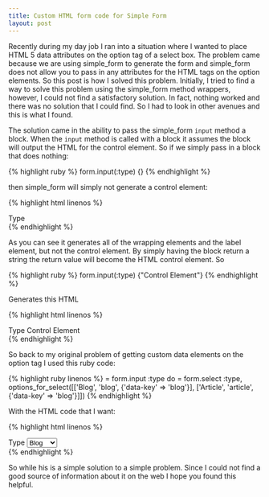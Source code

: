 ```yaml
---
title: Custom HTML form code for Simple Form
layout: post
---
```


Recently during my day job I ran into a situation where I wanted to place HTML 5 data attributes on the option tag of a select box. The problem came because we are using simple_form to generate the form and simple_form does not allow you to pass in any attributes for the HTML tags on the option elements. So this post is how I solved this problem. Initially, I tried to find a way to solve this problem using the simple_form method wrappers, however, I could not find a satisfactory solution. In fact, nothing worked and there was no solution that I could find. So I had to look in other avenues and this is what I found.


The solution came in the ability to pass the simple_form `input` method a block. When the `input` method is called with a block it assumes the block will output the HTML for the control element.  So if we simply pass in a block that does nothing:

{% highlight ruby %}
form.input(:type) {}
{% endhighlight %} 

then simple_form will simply not generate a control element:


{% highlight html linenos %}
<div class="input string optional">
  <label class="string optional" for="note_type">Type</label>
</div>
{% endhighlight %}

As you can see it generates all of the wrapping elements and the label element, but not the control element.  By simply having the block return a string the return value will become the HTML control element.  So 

{% highlight ruby %}
form.input(:type) {"Control Element"}
{% endhighlight %}

Generates this HTML

{% highlight html linenos %}
<div class="input string optional">
  <label class="string optional" for="note_type">Type</label>
  Control Element
</div>
{% endhighlight %}


So back to my original problem of getting custom data elements on the option tag I used this ruby code:


{% highlight ruby linenos %}
= form.input :type do
  = form.select :type, options_for_select([['Blog', 'blog',  {'data-key' => 'blog'}], ['Article', 'article', {'data-key' => 'blog'}]])
{% endhighlight %}


With the HTML code that I want:


{% highlight html linenos %}
<div class="input string optional">
  <label class="string optional" for="note_type">Type</label>
  <select id="note_type" name="note[type]">
    <option value="blog" data-key="blog">Blog</option>
    <option value="article" data-key="blog">Article</option>
  </select>
</div>
{% endhighlight %}

So while his is a simple solution to a simple problem.  Since I could not find a good source of information about it on the web I hope you found this helpful.
